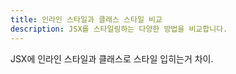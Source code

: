 ```yaml
---
title: 인라인 스타일과 클래스 스타일 비교
description: JSX를 스타일링하는 다양한 방법을 비교합니다.
---
```


JSX에 인라인 스타일과 클래스로 스타일 입히는거 차이.
